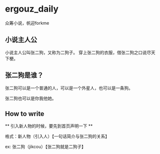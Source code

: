 # ergouz_daily
众筹小说，帆迎forkme


## 小说主人公
小说主人公叫张二狗，又称为二狗子。
穿上张二狗的衣服，借张二狗之口说尽天下梗。

## 张二狗是谁？
张二狗可以是一个普通的人，可以是一个外星人，也可以是一条狗。

张二狗也可以是你我他她。


## How to write
** 引入新人物的时候，要先到首页声明一下 **

格式：新人物（引入人）【一句话简介与张二狗的关系】

ex: 张二狗（jikcou）【张二狗就是二狗子】
